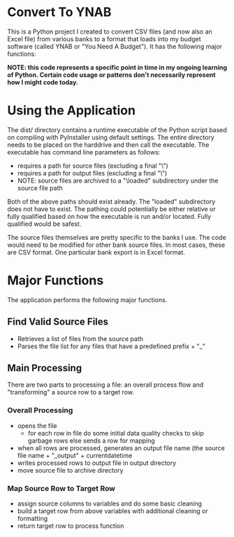 # Convert To YNAB
This is a Python project I created to convert CSV files (and now also an Excel file) from various banks to a format that loads into my budget software (called YNAB or "You Need A Budget"). It has the following major functions:

**NOTE: this code represents a specific point in time in my ongoing learning of Python. Certain code usage or patterns don't necessarily represent how I might code today.**

# Using the Application
The dist/ directory contains a runtime executable of the Python script based on compiling with PyInstaller using default settings. The entire directory needs to be placed on the harddrive and then call the executable. The executable has command line parameters as follows:
  * requires a path for source files (excluding a final "\\")
  * requires a path for output files  (excluding a final "\\")
  * NOTE: source files are archived to a "\loaded" subdirectory under the source file path
  
Both of the above paths should exist already. The "loaded" subdirectory does not have to exist. The pathing could potentially be either relative or fully qualified based on how the executable is run and/or located. Fully qualified would be safest.

The source files themselves are pretty specific to the banks I use. The code would need to be modified for other bank source files. In most cases, these are CSV format. One particular bank export is in Excel format.

# Major Functions
The application performs the following major functions.

## Find Valid Source Files
* Retrieves a list of files from the source path
* Parses the file list for any files that have a predefined prefix + "_" 

## Main Processing
There are two parts to processing a file: an overall process flow and "transforming" a source row to a target row.
### Overall Processing
* opens the file
    * for each row in file do some initial data quality checks to skip garbage rows else sends a row for mapping
* when all rows are processed, generates an output file name (the source file name + "_output" + currentdatetime
* writes processed rows to output file in output directory
* move source file to archive directory

### Map Source Row to Target Row
* assign source columns to variables and do some basic cleaning
* build a target row from above variables with additional cleaning or formatting
* return target row to process function
